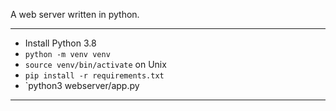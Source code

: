 A web server written in python.

---

- Install Python 3.8
- `python -m venv venv`
- `source venv/bin/activate` on Unix
- `pip install -r requirements.txt`
- `python3 webserver/app.py

---

